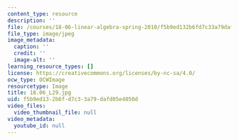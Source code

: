 ```yaml
---
content_type: resource
description: ''
file: /courses/18-06-linear-algebra-spring-2010/f5b9ed132b6fd7c33a79dafd05e4050d_18.06_L29.jpg
file_type: image/jpeg
image_metadata:
  caption: ''
  credit: ''
  image-alt: ''
learning_resource_types: []
license: https://creativecommons.org/licenses/by-nc-sa/4.0/
ocw_type: OCWImage
resourcetype: Image
title: 18.06_L29.jpg
uid: f5b9ed13-2b6f-d7c3-3a79-dafd05e4050d
video_files:
  video_thumbnail_file: null
video_metadata:
  youtube_id: null
---
```

